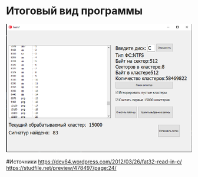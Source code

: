 # Итоговый вид программы
![Иллюстрация к проекту](https://github.com/Traums/Lab_last_remade/blob/main/image/Result.png) 

#Источники
https://dev64.wordpress.com/2012/03/26/fat32-read-in-c/
https://studfile.net/preview/478497/page:24/